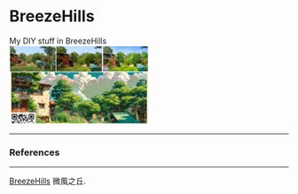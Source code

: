 # BreezeHills
My DIY stuff in BreezeHills 
<br>
<img src="pic/BreezeHills0328_2025.png" width=50%> <br>

---
### References
---
[BreezeHills](https://www.nxp.com/docs/en/application-note/AN3219.pdf) 微風之丘. <br>
 
